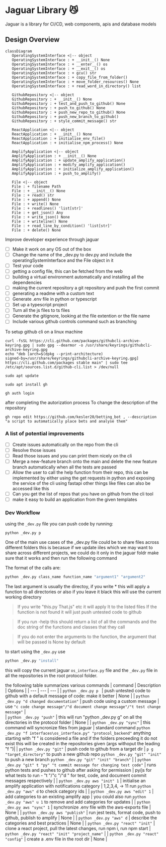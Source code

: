 # Jaguar Library 😼

Jaguar is a library for CI/CD, web components, apis and database models

## Design Overview

```mermaid
classDiagram
   OperatingSystemInterface <|-- object
   OperatingSystemInterface : + __init__() None
   OperatingSystemInterface : + __enter__() os
   OperatingSystemInterface : + __exit__() os
   OperatingSystemInterface : + gcu() str
   OperatingSystemInterface : + copy_file_from_folder()
   OperatingSystemInterface : + move_folder_resources() None
   OperatingSystemInterface : + read_word_in_directory() list

   GithubRepository <|-- object
   GithubRepository : + __init__() None
   GithubRepository : + test_and_push_to_github() None
   GithubRepository : + push_to_github() None
   GithubRepository : + push_new_repo_to_github() None
   GithubRepository : + push_new_branch_to_github()
   GithubRepository : + style_commit_message() str

   ReactApplication <|-- object
   ReactApplication : + __init__() None
   ReactApplication : + initialise_env_file()
   ReactApplication : + initialise_npm_process() None

   AmplifyApplication <|-- object
   AmplifyApplication : + __init__() None
   AmplifyApplication : + update_amplify_application()
   AmplifyApplication : + modify_amplify_application()
   AmplifyApplication : + initialize_amplify_application()
   AmplifyApplication : + push_to_amplify()

   File <|-- object
   File : + filename Path
   File : + __init__() None
   File : + read() str
   File : + append() None
   File : + write() None
   File : + readlines() 'list[str]'
   File : + get_json() Any
   File : + write_json() None
   File : + writeline() None
   File : + read_line_by_condition() 'list[str]'
   File : + delete() None
```

Improve developer experience through jaguar

- [ ] Make it work on any OS out of the box
- [ ] Change the name of the _dev.py to dev.py and include the operatingSystemInterface and the File object in it
- [ ] Test your code
- [ ] getting a config file, this can be fetched from the web
- [ ] building a virtual environment automatically and installing all the dependencies
- [ ] making the current repository a git repository and push the first commit
- [ ] generating a readme with a custom text
- [ ] Generate .env file in python or typescript
- [ ] Set up a typescript project
- [ ] Turn all the js files to ts files
- [ ] Generate the gitignore, looking at the file extention or the file name
- [ ] Include various github controls command such as branching

To setup github cli on a linux machine

```linux
curl -fsSL https://cli.github.com/packages/githubcli-archive-keyring.gpg | sudo gpg --dearmor -o /usr/share/keyrings/githubcli-archive-keyring.gpg
echo "deb [arch=$(dpkg --print-architecture)
signed-by=/usr/share/keyrings/githubcli-archive-keyring.gpg] https://cli.github.com/packages stable main" | sudo tee
/etc/apt/sources.list.d/github-cli.list > /dev/null
```

```linux
sudo apt update
```

```linux
sudo apt install gh
```

```linux
gh auth login
```

after completing the autorization process
To change the description of the repository

```linux
gh repo edit https://github.com/kesler20/betting_bot , --description "a script to automatically place bets and analyse them"
```

### A list of potential improvements

- [ ] Create issues automatically on the repo from the cli
- [ ] Resolve those issues
- [ ] Read those issues and you can print them nicely on the cli
- [ ] Merge a new-feature branch onto the main and delete the new feature branch automatically when all the tests are passed
- [ ] Allow the user to call the help function from their repo, this can be implemented by either using the get requests in python and exposing the service of the cli using fastapi other things like files can also be accessed like this
- [ ] Can you get the list of repos that you have on github from the cli tool
- [ ] make it easy to build an application from the given templates

### Dev Workflow

using the `_dev.py` file
you can push code by running:

```bash
python _dev.py p
```

One of the main use cases of the _dev.py file could be to share files across different folders
this is becasue if we update iiles which we may want to share across different projects, we could do it only in the jaguar foldr
make sure that it works and then run the following command

The format of the calls are:

```bash
python _dev.py class_name function_name "argument1" "argument2"
```

The last argument is usually the directoy, if you write \* this will apply a function to all directories or also if you leave it black
this will use the current working directory

> If you write "this.py That.js" etc it will apply It to the listed files
> If the function is not found it will just push untested code to github

> If you run -help this should return a list of all the commands and the doc string of the functions and classes that they call

> If you do not enter the arguments to the function, the argument that will be passed is None by default

to start using the `_dev.py` use

```bash
python _dev.py "install"
```

this will copy the current jaguar `os_interface.py` file and the `_dev.py` file in all the repositories in the root protocol folder.

the following table summarizes various commands
| command | Description | Options |
| --- | --- | --- |
| `python _dev.py p ` | push untested code to github with a default message of code: make it better | None |
| `python _dev.py "d changed documentation"` | push code using a custom message | use `"c code change message"/"d document change message"/"t test change message"` |  
| `python _dev.py "push"` | this will run "python _dev.py g" on all the directories in the protocol folder | None |
| `python _dev.py "sync"` | this command will syncronize files from jaguar | standard command `python _dev.py "f interfaces\os_interface.py" "protocol_backend"` anything starting with "f " is considered a file and if the folders preceeding it do not exist this will be created in the repositories given (args withoput the leading "f ")|
| `python _dev.py "git"` | push code to github from a target dir | `p g "target_directory"` to push a new github repo `python _dev.py "git" "init"` to push a new branch `python _dev.py "git" "init" "branch"` |
| `python _dev.py "git" t "py" "t commit message for changing test code"` | runs python tests and pushes to github after asking for permission | py/js for what tests to run - "t "/"c "/"d " for test, code, and document commit messages respectively |
| `python _dev.py aws "init" 1` | initialise an amplify application with notifications category | 1,2,3,4, -> 11 run `python _dev.py "aws" d` to check category ids |
| `python _dev.py aws "edit" 1` | add categories to an existing amplify app | you could also run `python _dev.py "aws" u 1` to remove and add categories for updates |
| `python _dev.py aws "sync" 1` | synchronize .env file with the aws-exports file | None |
| `python _dev.py aws "publish"` | run jest tests, format code, push to github, publish to amplify | None |
| `python _dev.py "aws" d` | describe the categories and best practices | None |
| `python _dev.py "react" "init"` | clone a react project, pull the latest changes, run npm i, run npm start | `python _dev.py "react" "init" "project_name"` |
| `python _dev.py "react" "config"` | create a .env file in the root dir | None |
